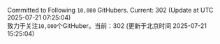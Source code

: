 Committed to Following `10,000` GitHubers. Current: <!-- FOLLOWING_COUNT -->302<!-- FOLLOWING_COUNT --> (Update at UTC <!-- LAST_UPDATED -->2025-07-21 07:25:04<!-- LAST_UPDATED -->)<br>
致力于关注`10,000`个GitHuber。当前：<!-- FOLLOWING_COUNT -->302<!-- FOLLOWING_COUNT --> (更新于北京时间 <!-- LAST_UPDATED_CST -->2025-07-21 15:25:04<!-- LAST_UPDATED_CST -->)
